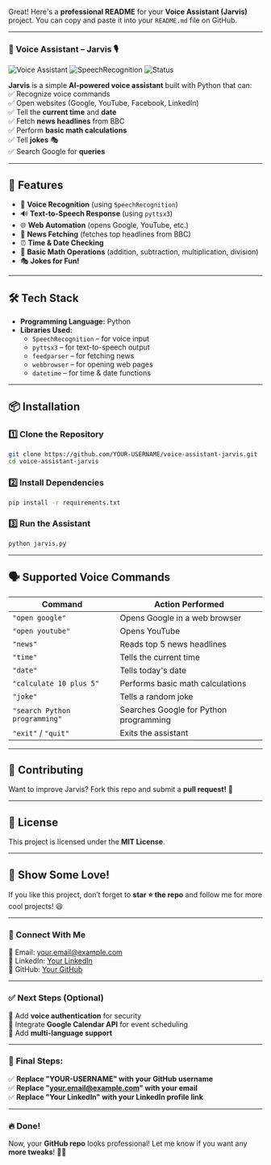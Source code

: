 Great! Here's a **professional README** for your **Voice Assistant (Jarvis)** project. You can copy and paste it into your `README.md` file on GitHub.  

---

### **📢 Voice Assistant – Jarvis 🎙️**  

![Voice Assistant](https://img.shields.io/badge/Python-3.9+-blue.svg) ![SpeechRecognition](https://img.shields.io/badge/Library-SpeechRecognition-orange) ![Status](https://img.shields.io/badge/Status-Active-brightgreen)

**Jarvis** is a simple **AI-powered voice assistant** built with Python that can:  
✅ Recognize voice commands  
✅ Open websites (Google, YouTube, Facebook, LinkedIn)  
✅ Tell the **current time** and **date**  
✅ Fetch **news headlines** from BBC  
✅ Perform **basic math calculations**  
✅ Tell **jokes** 🎭  
✅ Search Google for **queries**  

---

## **🚀 Features**
- 🎤 **Voice Recognition** (using `SpeechRecognition`)  
- 🔊 **Text-to-Speech Response** (using `pyttsx3`)  
- 🌐 **Web Automation** (opens Google, YouTube, etc.)  
- 📰 **News Fetching** (fetches top headlines from BBC)  
- ⏰ **Time & Date Checking**  
- 🧮 **Basic Math Operations** (addition, subtraction, multiplication, division)  
- 🎭 **Jokes for Fun!**  

---

## **🛠️ Tech Stack**
- **Programming Language:** Python  
- **Libraries Used:**
  - `SpeechRecognition` – for voice input  
  - `pyttsx3` – for text-to-speech output  
  - `feedparser` – for fetching news  
  - `webbrowser` – for opening web pages  
  - `datetime` – for time & date functions  

---

## **📦 Installation**
### **1️⃣ Clone the Repository**
```bash
git clone https://github.com/YOUR-USERNAME/voice-assistant-jarvis.git
cd voice-assistant-jarvis
```

### **2️⃣ Install Dependencies**
```bash
pip install -r requirements.txt
```

### **3️⃣ Run the Assistant**
```bash
python jarvis.py
```

---

## **🗣️ Supported Voice Commands**
| **Command** | **Action Performed** |
|------------|--------------------|
| `"open google"` | Opens Google in a web browser |
| `"open youtube"` | Opens YouTube |
| `"news"` | Reads top 5 news headlines |
| `"time"` | Tells the current time |
| `"date"` | Tells today's date |
| `"calculate 10 plus 5"` | Performs basic math calculations |
| `"joke"` | Tells a random joke |
| `"search Python programming"` | Searches Google for Python programming |
| `"exit"` / `"quit"` | Exits the assistant |

---

## **🤝 Contributing**
Want to improve Jarvis? Fork this repo and submit a **pull request!** 🚀  

---

## **📜 License**
This project is licensed under the **MIT License**.  

---

## **🌟 Show Some Love!**
If you like this project, don’t forget to **star ⭐ the repo** and follow me for more cool projects! 😃  

---

### **🔗 Connect With Me**
📧 Email: [your.email@example.com](mailto:your.email@example.com)  
🔗 LinkedIn: [Your LinkedIn](https://linkedin.com/in/your-profile)  
🐍 GitHub: [Your GitHub](https://github.com/YOUR-USERNAME)  

---

### **✅ Next Steps (Optional)**
📌 Add **voice authentication** for security  
📌 Integrate **Google Calendar API** for event scheduling  
📌 Add **multi-language support**  

---

### 🎯 **Final Steps:**
✅ **Replace "YOUR-USERNAME" with your GitHub username**  
✅ **Replace "your.email@example.com" with your email**  
✅ **Replace "Your LinkedIn" with your LinkedIn profile link**  

---

### **🔥 Done!**
Now, your **GitHub repo** looks professional! Let me know if you want any **more tweaks**! 🚀😃
